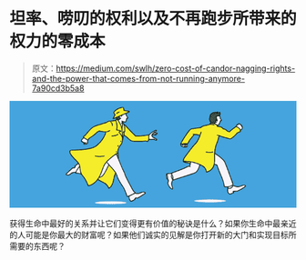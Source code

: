 # 坦率、唠叨的权利以及不再跑步所带来的权力的零成本

> 原文：<https://medium.com/swlh/zero-cost-of-candor-nagging-rights-and-the-power-that-comes-from-not-running-anymore-7a90cd3b5a8>

![](img/3b16193570b4850d2173fb03544e2ef3.png)

获得生命中最好的关系并让它们变得更有价值的秘诀是什么？如果你生命中最亲近的人可能是你最大的财富呢？如果他们诚实的见解是你打开新的大门和实现目标所需要的东西呢？